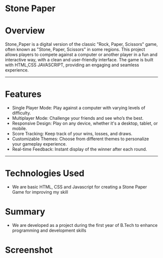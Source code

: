 # Stone Paper

# Overview
Stone_Paper is a digital version of the classic "Rock, Paper, Scissors" game, often known as "Stone, Paper, Scissors" in some regions. This project allows players to compete against a computer or another player in a fun and interactive way, with a clean and user-friendly interface. The game is built with HTML,CSS JAVASCRIPT, providing an engaging and seamless experience.

<hr>

# Features
- Single Player Mode: Play against a computer with varying levels of difficulty.
- Multiplayer Mode: Challenge your friends and see who’s the best.
- Responsive Design: Play on any device, whether it's a desktop, tablet, or mobile.
- Score Tracking: Keep track of your wins, losses, and draws.
- Customizable Themes: Choose from different themes to personalize your gameplay experience.
- Real-time Feedback: Instant display of the winner after each round.

<hr>

# Technologies Used
- We are basic HTML, CSS and Javascript for creating a Stone Paper Game for improving my skill

# Summary
- We are developed as a project during the first year of B.Tech to enhance programming and development skills

# Screenshot
